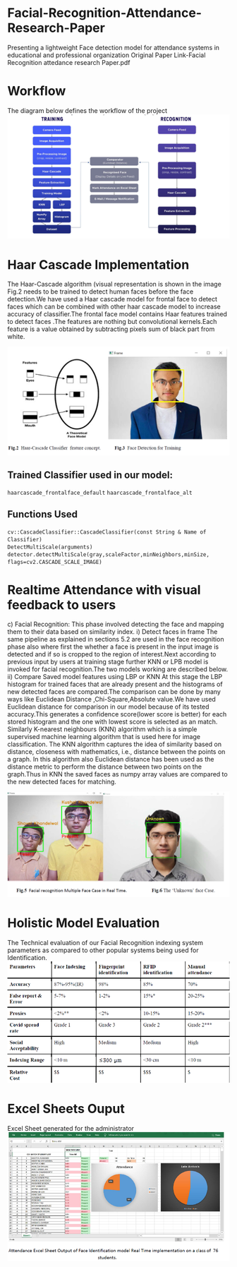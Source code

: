 # Facial-Recognition-Attendance-Research-Paper
Presenting a lightweight Face detection model for attendance systems in educational and professional organization
Original Paper Link-Facial Recognition attedance research Paper.pdf

# Workflow
The diagram below defines the workflow of the project
![workflow](Images\Workflow.png)

# Haar Cascade Implementation
The Haar-Cascade algorithm (visual representation is shown in the image Fig.2 needs to be trained to detect human faces before the face detection.We have used a Haar cascade model for frontal face to detect faces which can be combined with other haar cascade model to increase accuracy of classifier.The frontal face model contains Haar features trained to detect faces .The features  are nothing but convolutional kernels.Each feature is a value obtained by subtracting pixels sum of black part from white.

![HaarCascade](Images\Haar_Cascade_Implemetation.png)

## Trained Classifier used in our model:
`haarcascade_frontalface_default`
`haarcascade_frontalface_alt`
## Functions Used
`cv::CascadeClassifier::CascadeClassifier(const String & Name of Classifier)`	
`DetectMultiScale(arguments)`
`detector.detectMultiScale(gray,scaleFactor,minNeighbors,minSize, flags=cv2.CASCADE_SCALE_IMAGE)`

# Realtime Attendance with visual feedback to users
c) Facial Recognition:
This phase involved detecting the face and mapping them to their data based on similarity index.
i) Detect faces in frame
The same pipeline as explained in sections 5.2 are used in the face recognition phase also where first the whether a
face is present in the input image is detected and if so is cropped to the region of interest.Next according to previous
input by users at training stage further KNN or LPB model is invoked for facial recognition.The two models working
are described below.
ii) Compare Saved model features using LBP or KNN
At this stage the LBP histogram for trained faces that are already present and the histograms of new detected faces are
compared.The comparison can be done by many ways like Euclidean Distance ,Chi-Square,Absolute value.We have
used Euclidean distance for comparison in our model because of its tested accuracy.This generates a confidence
score(lower score is better) for each stored histogram and the one with lowest score is selected as an match.
Similarly K-nearest neighbours (KNN) algorithm which is a simple supervised machine learning algorithm that is
used here for image classification. The KNN algorithm captures the idea of similarity based on distance, closeness
with mathematics, i.e., distance between the points on a graph. In this algorithm also Euclidean distance has been used
as the distance metric to perform the distance between two points on the graph.Thus in KNN the saved faces as numpy
array values are compared to the new detected faces for matching.

![Recognition Image](Images\Realtime_recognition_Visualization.png)

# Holistic Model Evaluation
The Technical evaluation of our Facial Recognition indexing system parameters as compared to other popular systems being used for Identification.
![Evaluation Image](Images\Holistic_evaluation.png)

# Excel Sheets Ouput
Excel Sheet generated for the administrator 
![Excel Sheet Image](Images\Attendance_Excel_Sheet_Output.png)
